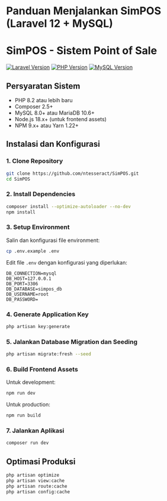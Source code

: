 # Panduan Menjalankan SimPOS (Laravel 12 + MySQL)

# SimPOS - Sistem Point of Sale

[![Laravel Version](https://img.shields.io/badge/Laravel-12.x-red.svg)](https://laravel.com)
[![PHP Version](https://img.shields.io/badge/PHP-8.2+-blue.svg)](https://php.net)
[![MySQL Version](https://img.shields.io/badge/MySQL-8.0+-blue.svg)](https://mysql.com)

## Persyaratan Sistem

- PHP 8.2 atau lebih baru
- Composer 2.5+
- MySQL 8.0+ atau MariaDB 10.6+
- Node.js 18.x+ (untuk frontend assets)
- NPM 9.x+ atau Yarn 1.22+

## Instalasi dan Konfigurasi

### 1. Clone Repository

```bash
git clone https://github.com/ntesseract/SimPOS.git
cd SimPOS
```

### 2. Install Dependencies

```bash
composer install --optimize-autoloader --no-dev
npm install
```

### 3. Setup Environment

Salin dan konfigurasi file environment:

```bash
cp .env.example .env
```

Edit file `.env` dengan konfigurasi yang diperlukan:

```env
DB_CONNECTION=mysql
DB_HOST=127.0.0.1
DB_PORT=3306
DB_DATABASE=simpos_db
DB_USERNAME=root
DB_PASSWORD=
```

### 4. Generate Application Key

```bash
php artisan key:generate
```

### 5. Jalankan Database Migration dan Seeding

```bash
php artisan migrate:fresh --seed
```

### 6. Build Frontend Assets

Untuk development:

```bash
npm run dev
```

Untuk production:

```bash
npm run build
```

### 7. Jalankan Aplikasi

```bash
composer run dev
```

## Optimasi Produksi

```bash
php artisan optimize
php artisan view:cache
php artisan route:cache
php artisan config:cache
```
